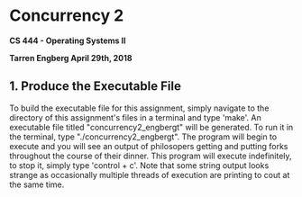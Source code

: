 # Concurrency 2

**CS 444 - Operating Systems II**

**Tarren Engberg April 29th, 2018**

## 1. Produce the Executable File

To build the executable file for this assignment, simply navigate to the directory of this assignment's files in a terminal and type 'make'. An executable file titled "concurrency2_engbergt" will be generated. To run it in the terminal, type "./concurrency2_engbergt". The program will begin to execute and you will see an output of philosopers getting and putting forks throughout the course of their dinner. This program will execute indefinitely, to stop it, simply type 'control + c'.
Note that some string output looks strange as occasionally multiple threads of execution are printing to cout at the same time.